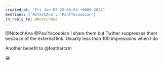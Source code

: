 ```yaml
---
created_at: "Fri Jan 07 22:56:54 +0000 2022"
mentions: ['NotechAna', 'PaulYacoubian']
in_reply_to: @NotechAna
---
```


@NotechAna @PaulYacoubian I share them but Twitter suppresses them because of the external link. Usually less than 100 impressions when I do 

Another benefit to @feathercrm 

😀